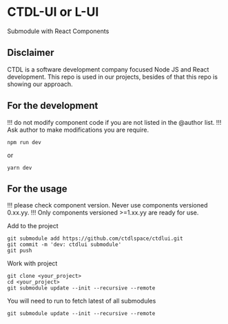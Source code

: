 # CTDL-UI or L-UI

Submodule with React Components

## Disclaimer
CTDL is a software development company focused Node JS and React development. This repo is used in our projects, 
besides of that this repo is showing our approach.

## For the development

!!! do not modify component code if you are not listed in the @author list. 
!!! Ask author to make modifications you are require.

```shell script
npm run dev
```
or
````shell script
yarn dev
````

## For the usage

!!! please check component version. Never use components versioned 0.xx.yy. 
!!! Only components versioned >=1.xx.yy are ready for use.

Add to the project
```shell script
git submodule add https://github.com/ctdlspace/ctdlui.git
git commit -m 'dev: ctdlui submodule'
git push
```

Work with project
```shell script
git clone <your_project>
cd <your_project>
git submodule update --init --recursive --remote
```

You will need to run to fetch latest of all submodules
```shell script
git submodule update --init --recursive --remote
``` 
